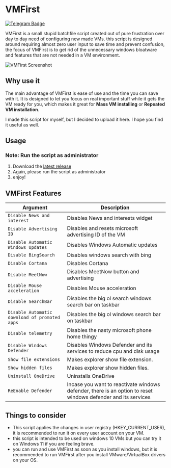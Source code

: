 # VMFirst

[![Telegram Badge](https://img.shields.io/badge/-HurbSquad-2ca5e0?style=flat&logo=telegram&logoColor=white&link=https://www.t.me/al1almasi)](https://www.t.me/HurbSquad)

VMFirst is a small stupid batchfile script created out of pure frustration over day to day need of configuring new made VMs. this script is designed around requiring almost zero user input to save time and prevent confusion, the focus of VMFirst is to get rid of the unnecessary windows bloatware and features that are not needed in a VM environment.

![VMFirst Screenshot](https://i.imgur.com/3GZDgYQ.png)

## Why use it

The main advantage of VMFirst is ease of use and the time you can save with it. It is designed to let you focus on real important stuff while it gets the VM ready for you, which makes it great for **Mass VM installing** or **Repeated VM installation**.

I made this script for myself, but I decided to upload it here. I hope you find it useful as well.

## Usage
### Note: Run the script as administrator

1. Download the [latest release](https://github.com/ferixy/vmfirst/releases/)
2. Again, please run the script as administrator
3. enjoy!

## VMFirst Features


| Argument                  | Description                                                                              |
| ------------------------- | -----------------------------------------------------------------------                  |
| `Disable News and interest`     | Disables News and interests widget               |
| `Disable Advertising ID`                      | Disables and resets microsoft advertising ID of the VM |
| `Disable Automatic Windows Updates`   | Disables Windows Automatic updates                                       |
| `Disable BingSearch` | Disables windows search with bing                                |
| `Disable Cortana`                 | Disables Cortana                                                             |
| `Disable MeetNow`     | Disables MeetNow button and advertising                                                                 |
| `Disable Mouse acceleration`       | Disables Mouse acceleration                                                              |
| `Disable SearchBar` | Disables the big ol search windows search bar on taskbar                                                         |
| `Disable Automatic download of promoted apps` | Disables the big ol windows search bar on taskbar                                                         | 
| `Disable telemetry` | Disables the nasty microsoft phone home thingy                                                        |
| `Disable Windows Defender` | Disables Windows Defender and its services to reduce cpu and disk usage                                                        |
| `Show file extensions ` | Makes explorer show file extension.                                                        |
| `Show hidden files` | Makes explorer show hidden files.                                                        |
| `Uninstall OneDrive` | Uninstalls OneDrive                                                        |
| `ReEnable Defender` | Incase you want to reactivate windows defender, there is an option to reset windows defender and its services                                                        |


## Things to consider

- This script applies the changes in user registry (HKEY_CURRENT_USER), it is recommended to run it on every user account on your VM.
- this script is intended to be used on windows 10 VMs but you can try it on Windows 11 if you are feeling brave.
- you can run and use VMFirst as soon as you install windows, but it is recommended to run VMFirst after you install VMware/VirtualBox drivers on your OS.